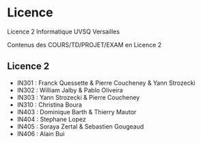 # Licence
Licence 2 Informatique UVSQ Versailles

Contenus des COURS/TD/PROJET/EXAM en Licence 2 

## Licence 2
+ IN301 : Franck Quessette & Pierre Coucheney & Yann Strozecki
+ IN302 : William Jalby & Pablo Oliveira 
+ IN303 : Yann Strozecki & Pierre Coucheney
+ IN310 : Christina Boura
+ IN403 : Dominique Barth & Thierry Mautor
+ IN404 : Stephane Lopez
+ IN405 : Soraya Zertal & Sebastien Gougeaud
+ IN406 : Alain Bui


